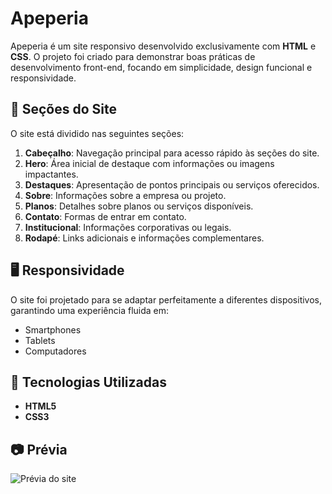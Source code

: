 # Apeperia

Apeperia é um site responsivo desenvolvido exclusivamente com **HTML** e **CSS**. O projeto foi criado para demonstrar boas práticas de desenvolvimento front-end, focando em simplicidade, design funcional e responsividade.

## 🌟 Seções do Site

O site está dividido nas seguintes seções:

1. **Cabeçalho**: Navegação principal para acesso rápido às seções do site.
2. **Hero**: Área inicial de destaque com informações ou imagens impactantes.
3. **Destaques**: Apresentação de pontos principais ou serviços oferecidos.
4. **Sobre**: Informações sobre a empresa ou projeto.
5. **Planos**: Detalhes sobre planos ou serviços disponíveis.
6. **Contato**: Formas de entrar em contato.
7. **Institucional**: Informações corporativas ou legais.
8. **Rodapé**: Links adicionais e informações complementares.

## 🖥️ Responsividade

O site foi projetado para se adaptar perfeitamente a diferentes dispositivos, garantindo uma experiência fluida em:

- Smartphones
- Tablets
- Computadores

## 🚀 Tecnologias Utilizadas

- **HTML5**
- **CSS3**

## 📷 Prévia

![Prévia do site](./imgs/apeperia.png)
